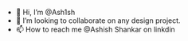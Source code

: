 - 👋 Hi, I’m @Ash1sh
- 💞️ I’m looking to collaborate on any design project.
- 📫 How to reach me  @Ashish Shankar on linkdin

<!---
Ash1sh0611/Ash1sh0611 is a ✨ special ✨ repository because its `README.md` (this file) appears on your GitHub profile.
You can click the Preview link to take a look at your changes.
--->
